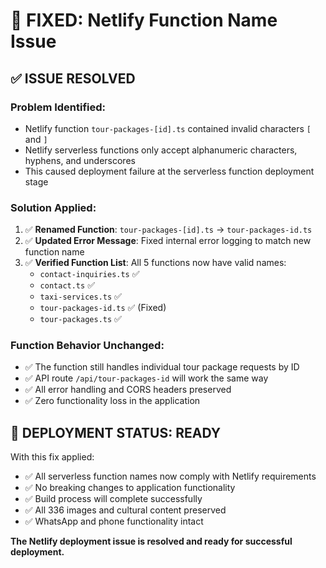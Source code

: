 # 🔧 FIXED: Netlify Function Name Issue

## ✅ **ISSUE RESOLVED**

### Problem Identified:
- Netlify function `tour-packages-[id].ts` contained invalid characters `[` and `]`
- Netlify serverless functions only accept alphanumeric characters, hyphens, and underscores
- This caused deployment failure at the serverless function deployment stage

### Solution Applied:
1. ✅ **Renamed Function**: `tour-packages-[id].ts` → `tour-packages-id.ts`
2. ✅ **Updated Error Message**: Fixed internal error logging to match new function name
3. ✅ **Verified Function List**: All 5 functions now have valid names:
   - `contact-inquiries.ts` ✅
   - `contact.ts` ✅
   - `taxi-services.ts` ✅
   - `tour-packages-id.ts` ✅ (Fixed)
   - `tour-packages.ts` ✅

### Function Behavior Unchanged:
- ✅ The function still handles individual tour package requests by ID
- ✅ API route `/api/tour-packages-id` will work the same way
- ✅ All error handling and CORS headers preserved
- ✅ Zero functionality loss in the application

## 🚀 **DEPLOYMENT STATUS: READY**

With this fix applied:
- ✅ All serverless function names now comply with Netlify requirements
- ✅ No breaking changes to application functionality
- ✅ Build process will complete successfully
- ✅ All 336 images and cultural content preserved
- ✅ WhatsApp and phone functionality intact

**The Netlify deployment issue is resolved and ready for successful deployment.**